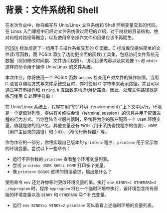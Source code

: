 # 背景：文件系统和 Shell

在本次作业中，你将编写与 Unix/Linux 文件系统和 Shell 环境变量交互的代码。在 Linux 入门课程中已经对文件系统做过简短的介绍，对于树状的目录结构、绝对和相对路径等概念，以及使用命令操作文件和目录应该不再陌生。

[POSIX](https://en.wikipedia.org/wiki/POSIX) 标准规定了一组用于与操作系统交互的 C 函数。C 标准库仅提供简单的文件读/写函数，而 POSIX 添加了功能更全面的函数/工具集，包括访问文件系统元数据（例如修改时间戳、文件访问权限）、访问目录内容以及实现像 `ls` 和 `mkdir` 这样的命令用于操作 Unix/Linux 的文件系统。

本次作业，你将使用一个 POSIX 函数 `access` 检查用户对文件的操作权限。当用 C 语言以编程方式与文件系统交互时，你将使用 C 字符串来表示路径，并且可以通过字符串操作和 `string.h` 库函数来构造/解析路径。因此，处理文件路径就是练习使用 C 处理字符串！

在 Unix/Linux 系统上，程序在用户的“环境（environment）”上下文中运行。环境是一个键值对列表，提供有关终端会话（terminal session）的信息并用于配置进程的行为方式。当你登陆作业服务器时，系统将为你的账户配置一个 `USER` 环境变量，值就是你的用户名，其他变量还有 `PATH`（用于系统查找程序的位置）、`HOME`（用户主目录的路径）和 `SHELL`（命令行解释器）等。

作为作业的一部分，你将实现自己版本的 `printenv` 程序，`printenv` 用于显示你的环境变量。尝试以下一些命令：

- 运行不带参数的 `printenv` 查看整个环境变量列表。
- 尝试 `printenv USER SHELL HOME` 打印多个变量。
- 像 `printenv BOGUS` 这样的错误请求，输出是什么？

使用命令 `env` 还允许你临时更改环境变量的值。执行 `env BINKY=1 OTHERARG=2 ./myprogram` 时，程序 `myprogram` 将在一个临时环境中执行，该环境包含所有原始的环境变量以及 `BINKY` 和 `OTHERARG` 两个补充变量。

- 运行 ​​`env BINKY=1 WINKY=2 printenv` 可以查看上述临时环境的变量列表。
